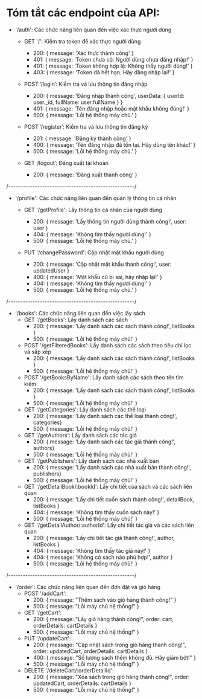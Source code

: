 # Tóm tắt các endpoint của API:

* '/auth': Các chức năng liên quan đến việc xác thực người dùng
    - GET '/': Kiểm tra token để xác thực người dùng
        + 200: { message: 'Xác thực thành công' }
        + 401: { message: 'Token chưa có: Người dùng chưa đăng nhập!' }
        + 401: { message: 'Token không hợp lệ: Không thấy người dùng!' }
        + 403: { message: 'Token đã hết hạn. Hãy đăng nhập lại!' }

    - POST ‘/login’: Kiểm tra và lưu thông tin đăng nhập
        + 200: { message: 'Đăng nhập thành công', userData: { userId: user._id, fullName: user.fullName } }
        + 401: { message: 'Tên đăng nhập hoặc mật khẩu không đúng!' }
        + 500: { message: 'Lỗi hệ thống máy chủ.' }

    - POST ‘/register’: Kiểm tra và lưu thông tin đăng ký
        + 201: { message: 'Đăng ký thành công' }
        + 400: { message: 'Tên đăng nhập đã tồn tại. Hãy dùng tên khác!' }
        + 500: { message: 'Lỗi hệ thống máy chủ.' }

    - GET ‘/logout’: Đăng xuất tài khoản
        + 200: { message: 'Đăng xuất thành công' }

/----------------------------------------------------/

* '/profile': Các chức năng liên quan đến quản lý thông tin cá nhân
    - GET '/getProfile': Lấy thông tin cá nhân của người dùng
        + 200: { message: 'Lấy thông tin người dùng thành công!', user: user }
        + 404: { message: 'Không tìm thấy người dùng!' }
        + 500: { message: 'Lỗi hệ thống máy chủ.' }
    
    - PUT '/changePassword': Cập nhật mật khẩu người dùng
        + 200: { message: 'Cập nhật mật khẩu thành công!', user: updatedUser }
        + 400: { message: 'Mật khẩu cũ bị sai, hãy nhập lại!' }
        + 404: { message: 'Không tìm thấy người dùng!' }
        + 500: { message: 'Lỗi hệ thống máy chủ.' }

/----------------------------------------------------/

* '/books': Các chức năng liên quan đến việc lấy sách
    - GET '/getBooks': Lấy danh sách các sách
        + 200: { message: 'Lấy danh sách các sách thành công!', listBooks }
        + 500: { message: 'Lỗi hệ thống máy chủ!' }
    - POST '/getFilteredBooks': Lấy danh sách các sách theo tiêu chí lọc và sắp xếp
        + 200: { message: 'Lấy danh sách các sách thành công!', listBooks }
        + 500: { message: 'Lỗi hệ thống máy chủ!' }
    - POST '/getBooksByName': Lấy danh sách các sách theo tên tìm kiếm
        + 200: { message: 'Lấy danh sách các sách thành công!', listBooks }
        + 500: { message: 'Lỗi hệ thống máy chủ!' }
    - GET '/getCategories': Lấy danh sách các thể loại
        + 200: { message: 'Lấy danh sách các thể loại thành công!', categories}
        + 500: { message: 'Lỗi hệ thống máy chủ!' }
    - GET '/getAuthors': Lấy danh sách các tác giả
        + 200: { message: 'Lấy danh sách các tác giả thành công!', authors}
        + 500: { message: 'Lỗi hệ thống máy chủ!' }
    - GET '/getPublishers': Lấy danh sách các nhà xuất bản
        + 200: { message: 'Lấy danh sách các nhà xuất bản thành công!', publishers}
        + 500: { message: 'Lỗi hệ thống máy chủ!' }
    - GET '/getDetailBook/:bookId': Lấy chi tiết của sách và các sách liên quan
        + 200: { message: 'Lấy chi tiết cuốn sách thành công!', detailBook, listBooks }
        + 404: { message: 'Không tìm thấy cuốn sách này!' }
        + 500: { message: 'Lỗi hệ thống máy chủ!' }
    - GET '/getDetailAuthor/:authorId': Lấy chi tiết tác giả và các sách liên quan
        + 200: { message: 'Lấy chi tiết tác giả thành công!', author, listBooks }
        + 404: { message: 'Không tìm thấy tác giả này!' }
        + 404: { message: 'Không có sách nào phù hợp!', author }
        + 500: { message: 'Lỗi hệ thống máy chủ!' }

/----------------------------------------------------/

* '/order': Các chức năng liên quan đến đơn đặt và giỏ hàng
    - POST '/addCart':
        + 200: { message: "Thêm sách vào giỏ hàng thành công!" }
        + 500: { message: "Lỗi máy chủ hệ thống!" }
    - GET '/getCart':
        + 200: { message: "Lấy giỏ hàng thành công!", order: cart, orderDetails: cartDetails }
        + 500: { message: "Lỗi máy chủ hệ thống!" }
    - PUT '/updateCart':
        + 200: { message: "Cập nhật sách trong giỏ hàng thành công!", order: updatedCart, orderDetails: cartDetails }
        + 400: { message: "Số lượng sách thêm không đủ. Hãy giảm bớt!" }
        + 500: { message: "Lỗi máy chủ hệ thống!" }
    - DELETE '/deleteCart/:orderDetailId':
        + 200: { message: "Xóa sách trong giỏ hàng thành công!", order: updatedCart, orderDetails: cartDetails }
        + 500: { message: "Lỗi máy chủ hệ thống!" }
